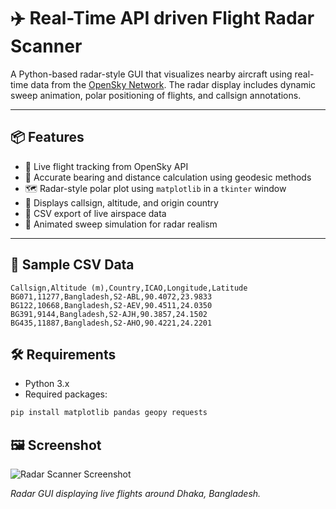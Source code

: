 # ✈️ Real-Time API driven Flight Radar Scanner

A Python-based radar-style GUI that visualizes nearby aircraft using real-time data from the [OpenSky Network](https://opensky-network.org/). The radar display includes dynamic sweep animation, polar positioning of flights, and callsign annotations.

---

## 📦 Features
- 📡 Live flight tracking from OpenSky API  
- 🧭 Accurate bearing and distance calculation using geodesic methods  
- 🗺️ Radar-style polar plot using `matplotlib` in a `tkinter` window  
- 🛬 Displays callsign, altitude, and origin country  
- 📝 CSV export of live airspace data  
- 🔄 Animated sweep simulation for radar realism  

---

## 📄 Sample CSV Data 

```csv
Callsign,Altitude (m),Country,ICAO,Longitude,Latitude
BG071,11277,Bangladesh,S2-ABL,90.4072,23.9833
BG122,10668,Bangladesh,S2-AEV,90.4511,24.0350
BG391,9144,Bangladesh,S2-AJH,90.3857,24.1502
BG435,11887,Bangladesh,S2-AHO,90.4221,24.2201
```

## 🛠️ Requirements

- Python 3.x  
- Required packages:

```bash
pip install matplotlib pandas geopy requests
```

## 🖼️ Screenshot

![Radar Scanner Screenshot](./Screenshot(115).png)

*Radar GUI displaying live flights around Dhaka, Bangladesh.*
